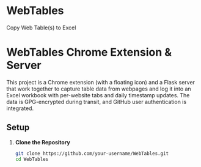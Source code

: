# WebTables
Copy Web Table(s) to Excel
# WebTables Chrome Extension & Server

This project is a Chrome extension (with a floating icon) and a Flask server that work together to capture table data from webpages and log it into an Excel workbook with per-website tabs and daily timestamp updates. The data is GPG-encrypted during transit, and GitHub user authentication is integrated.

## Setup

1. **Clone the Repository**

   ```bash
   git clone https://github.com/your-username/WebTables.git
   cd WebTables
